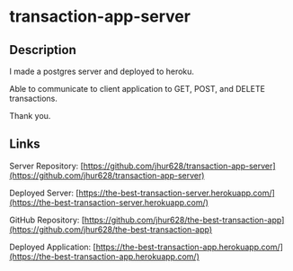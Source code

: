 # transaction-app-server

## Description

I made a postgres server and deployed to heroku.

Able to communicate to client application to GET, POST, and DELETE transactions.

Thank you.

## Links

Server Repository: [https://github.com/jhur628/transaction-app-server](https://github.com/jhur628/transaction-app-server)

Deployed Server: [https://the-best-transaction-server.herokuapp.com/](https://the-best-transaction-server.herokuapp.com/)

GitHub Repository: [https://github.com/jhur628/the-best-transaction-app](https://github.com/jhur628/the-best-transaction-app)

Deployed Application: [https://the-best-transaction-app.herokuapp.com/](https://the-best-transaction-app.herokuapp.com/)
